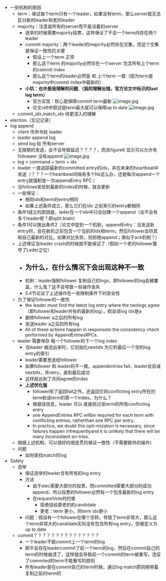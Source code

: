 - 一些机制的原因
    - term：保证每个term只有一个leader，如果没有term，那么server就无法区分新的leader和老的leader
    - majority：注意是所有的server而不是活着的server
        - 选举的时候需要majority投票，这样保证了不会一个term内存在两个leader
        - commit majority：两个leader的majority必然存在交集，而这个交集是保证一致性的关键
            - 假设上一个term 正常
            - 那么这个term 的majority必然存在一个server 包含所有上个term的commit index
            - 那么这个term的leader必然是 和 上个term 一致（因为term是majority中commit index中最新的）
        - **小坑：也许是我理解的问题.（我的理解出错，官方论文中标识的last log term）**
            - 官方实现：核心是保障commit term最新 ![image.jpg](../assets/23b811e3-0921-4617-ae78-ed329a6d0196-1115003.jpg)
            - 论文raft中叙述是term最大就可以保障up to date ![image.jpg](../assets/78440684-79f1-4360-bd62-efc152902454-1115003.jpg)
    - commit_idx,match_idx 待更深入的理解
- election（忘记记录）
- log append
    - client 传命令给 leader
    - leader append log
    - send log 给 所有server
    - 无限期的发送，会不会导致延迟？？？？，而且figure6 显示可以允许有folloewer 没有append ![image.jpg](../assets/f29cc7c9-3489-43ca-8947-dd6b3ad1ff69-1115003.jpg)
    - log = command + term + idx
    - leader 一直追踪最新的committed entry的idx，并在未来的heartbeat中发送（？？？一个heartbeat间隔有多个hb这么办，还是每次append一个entry就强制发一次appendEntry RPC ）
    - 当followe发现到最新的index的时候，就会更新
    - 一些保证：
        - 相同idx和term的entry相同
        - 如果上述条件成立，那么它们在idx 之前索引的entry都相同
    - 条件1成立的原因是，leder在一个idx中只会创建一个append（会不会有多个leader呢？即split brain）
    - 条件1可以推出条件2（论文中提到一个机制，appendEntry：当发送新entry时，会在新的之前包含一个当前的idx和term，然后follower会将其和自己最新的对比，如果对比失败，则拒绝append；类似于ack机制？）
    - 上述保证当leader crash的时候就不能保证了（假如一个老的follower篡夺了Leder之位）
        - 为什么，在什么情况下会出现这种不一致
            - 
        - 机制：leader强制follower 复制自己的logs，即follower的log会被覆盖，什么鬼？这不会导致一些操作丢失
        - 5.4节论证了上述操作在一些限制条件下的安全性
    - 为了保证follower的一致性
        - the leader must find the latest log entry where the twologs agree（即follower和leader共有的最新的log），假设该log idx是a
        - 删除follower a之后的所有log
        - 发送leader a之后的所有log
        - All of these actions happen in responseto the consistency check performed by AppendEntriesRPCs.
    - leader 需要保存 每一个follower的下一个log index
        - 当leader 被选出来时，它初始化nextidx 为它的最后一个空的log entry的索引
        - leader需要发送给follower
        - 如果follower 和 leader的不一致，appendentries fail，leader会自减nextidx，并retry，直到最后成功
        - 这样就达到了共同agree的index
        - **上述优化版**
            - follower除了返回fail之外，还返回它的conflicting entry所在的term和该term的第一个index。为什么？
            - 根据该信息，leader 可以 直接掠过该term的所有conflicting entry
            -  one AppendEntries RPC willbe required for each term with conflicting entries, ratherthan one RPC per entry.
            - In practice, we doubt this opti-mization is necessary, since failures happen infrequentlyand it is unlikely that there will be many inconsistent en-tries.
    - 根据上述机制，可以很好的很连贯的保证一致性（不需要额外的操作）
    - 问题
        - 如何查找match的log
- Safety
    - 选举
        - 保证选举的leader含有所有的log entry
        - 方法
            - 由于elec需要大部分的投票，而committed需要大部分的成功append，所以投票的follower必然有一个包含最新的log entry
            - 在requestVote的约束
                - 拒绝投给更老的的candidate
                - 更老：term 更小，同term idx更小
        - 问题：假设有一个follower在哪个空转，导致了term非常大，那么这个term非常大的candidate实际没有包含所有log entry，但被定义为up to date
    - commit？？？？？？？？？？？？？？？
        - 一个leader不能commit上一个term的log
        - 即不会存在leadercommit了前一个term的log，然后在commit自己的term的时候崩溃了，这样就会导致前一个commit的term被重写，违反了commited的term不能重写的原则
        - 所有leader是在commit自己的term时候，通过log match原则捎带着复制之前的term的
